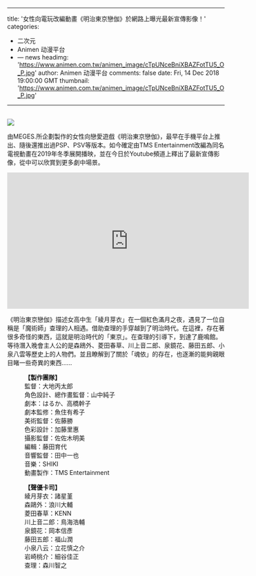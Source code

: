 
---
title: '女性向電玩改編動畫《明治東京戀伽》於網路上曝光最新宣傳影像！'
categories: 
 - 二次元
 - Animen 动漫平台
 - — news
headimg: 'https://www.animen.com.tw/animen_image/cTpUNceBniXBAZFotTU5_O_P.jpg'
author: Animen 动漫平台
comments: false
date: Fri, 14 Dec 2018 19:00:00 GMT
thumbnail: 'https://www.animen.com.tw/animen_image/cTpUNceBniXBAZFotTU5_O_P.jpg'
---

<div>   
<br><img src="https://www.animen.com.tw/animen_image/cTpUNceBniXBAZFotTU5_O_P.jpg" referrerpolicy="no-referrer"><br><p>由MEGES.所企劃製作的女性向戀愛遊戲《明治東京戀伽》，最早在手機平台上推出、隨後還推出過PSP、PSV等版本。如今確定由TMS Entertainment改編為同名電視動畫在2019年冬季展開播映，並在今日於Youtube頻道上釋出了最新宣傳影像，從中可以欣賞到更多劇中場景。</p>
<iframe width="560" height="315" src="https://www.youtube.com/embed/UcrB_df_ZG8" frameborder="0" allow="accelerometer; autoplay; encrypted-media; gyroscope; picture-in-picture" allowfullscreen></iframe><p>《明治東京戀伽》描述女高中生「綾月芽衣」在一個紅色滿月之夜，遇見了一位自稱是「魔術師」查理的人相遇。借助查理的手穿越到了明治時代。在這裡，存在著很多奇怪的東西，這就是明治時代的「東京」。在查理的引導下，到達了鹿鳴館。等待潛入晚會主人公的是森鴎外、菱田春草、川上音二郎、泉鏡花、藤田五郎、小泉八雲等歷史上的人物們。並且瞭解到了關於「魂依」的存在，也逐漸的能夠親眼目睹一些奇異的東西……</p>

<p style="margin-left: 40px;"><strong>【製作團隊】</strong><br>
監督：大地丙太郎<br>
角色設計、總作畫監督：山中純子<br>
劇本：はるか、高橋幹子<br>
劇本監修：魚住有希子<br>
美術監督：佐藤勝<br>
色彩設計：加藤里惠<br>
攝影監督：佐佐木明美<br>
編輯：藤田育代<br>
音響監督：田中一也<br>
音樂：SHIKI<br>
動畫製作：TMS Entertainment</p>

<p style="margin-left: 40px;"><strong>【聲優卡司】</strong><br>
綾月芽衣：諸星堇<br>
森鷗外：浪川大輔<br>
菱田春草：KENN<br>
川上音二郎：鳥海浩輔<br>
泉鏡花：岡本信彥<br>
藤田五郎：福山潤<br>
小泉八云：立花慎之介<br>
岩崎桃介：細谷佳正<br>
查理：森川智之</p>
  
</div>
            